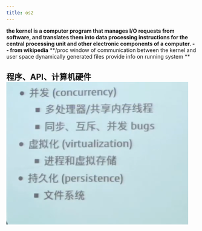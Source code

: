 ```yaml
---
title: os2
---
```

**the kernel is a computer program that manages I/O  requests from software,
 and translates them into data processing instructions for the central processing unit 
 and other electronic components of a computer. -- from wikipedia**
 **/proc 
 window of communication between the kernel and user space 
 dynamically generated files provide info on running system
 **
## 程序、API、计算机硬件 ![image.png](/assets/pages_os2_1614836997828_0.png)
